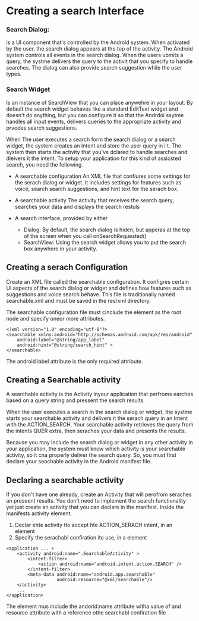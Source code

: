 # Creating a search Interface

### Search Dialog: 
is a UI component that's controlled by the Android system. When activated by the user, the search dialog appears at the top of the activity. The Android system controls all events in the search dialog. When the users ubmits a query, the systme delivers the query to the activit that you specify to handle searches. The dialog can also provide search suggestion while the user types. 

### Search Widget
Is an instance of SearchView that you can place anywehre in your layout. By default  the search widget behaves like a standard EditText widget and doesn't  do anything, but you can configure it so that the Andrdoi ssytme handles all input events, delivers queries to the appropriate activity and prvodes search suggestions.  


When The user executes a  search form the search dialog or a search widget, the system creates an Intent and store the user query in i t. The system  then starts the activity that you've dclared to handle searches and dleivers it the intent. To setup your application for this kind of assicsted search, you need the following. 

- A searchable configuration 
An XML file that confiures some settings for the serach dialog or widget. it includes settings for features such as voice, search search suggestions, and hint text for the serach box. 

- A searchable activity
The activity that receives the search query, searches your data and displays the search restuls 

- A search interface, provided by either
  - Dialog: By default, the search dialog is hiden, but apperas at the top of the screen when you call onSearchRequested() 
  - SearchView: Using the search widget allows you to put the search box anywhere in your activity. 
  
  
## Creating a serach Configuration 
Create an XML file called the searchable configuration. It configres certain UI aspects of the search dialog or widget and defines how features such as suggestions and voice search behave. This file is traditionally named searchable.xml and must be saved in the res/xml directory. 

The searchable configuration file must cinclude the <searchable> element as the root node and specify oneor more attributes. 
```
<?xml version="1.0" encoding="utf-8"?>
<searchable xmlns:android="http://schemas.android.com/apk/res/android"
    android:label="@string/app_label"
    android:hint="@string/search_hint" >
</searchable>
```

The android label attribute is  the only required attribute. 


## Creating a Searchable activity
A searchable activity is the Activity inyour application that perfroms earches based on a query string and pressent the search results. 

When the user executes a search in the search dialog or widget, the systme starts your searchable activity and delivers it the serach query in an Intent with the ACTION_SEARCH. Your searchable activity retrieves the query from the intents QUER extra, then seraches your data and presents the results. 

Because you may include the search dialog or widget in  any other activity in your application, the system must know which activity is your searchable activity, so it cna properly deliver the search query. So, you must first declare your seachable activity in the Android manifest file. 


## Declaring a searchable activity 
If you don't have one already, create an Activity that will perofrom seraches an preseent results. You don't need to implement the search functionality yet just create an activity that you can declare in the manifest. Inside the manifests activity element. 

1. Declar ehte activity tto accept hte ACTION_SERACH  intent, in an <intent-filter> element 
2. Specify the serachabl confiration ito use, in a <meta-data> element
  
```
<application ... >
    <activity android:name=".SearchableActivity" >
        <intent-filter>
            <action android:name="android.intent.action.SEARCH" />
        </intent-filter>
        <meta-data android:name="android.app.searchable"
                   android:resource="@xml/searchable"/>
    </activity>
    ...
</application>

```

The <meta-data> element mus include the andorid:name attribute witha value of and resource attribute with a reference  othe searchabl confiration file
